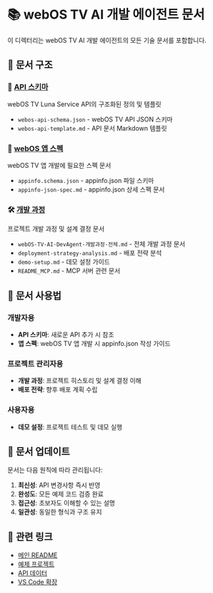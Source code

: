# 📚 webOS TV AI 개발 에이전트 문서

이 디렉터리는 webOS TV AI 개발 에이전트의 모든 기술 문서를 포함합니다.

## 📁 문서 구조

### 🔧 [API 스키마](api-schemas/)
webOS TV Luna Service API의 구조화된 정의 및 템플릿

- `webos-api-schema.json` - webOS TV API JSON 스키마
- `webos-api-template.md` - API 문서 Markdown 템플릿

### 📱 [webOS 앱 스펙](webos-app-specs/)
webOS TV 앱 개발에 필요한 스펙 문서

- `appinfo.schema.json` - appinfo.json 파일 스키마
- `appinfo-json-spec.md` - appinfo.json 상세 스펙 문서

### 🛠️ [개발 과정](development-process/)
프로젝트 개발 과정 및 설계 결정 문서

- `webOS-TV-AI-DevAgent-개발과정-전체.md` - 전체 개발 과정 문서
- `deployment-strategy-analysis.md` - 배포 전략 분석
- `demo-setup.md` - 데모 설정 가이드
- `README_MCP.md` - MCP 서버 관련 문서

## 🎯 문서 사용법

### 개발자용
- **API 스키마**: 새로운 API 추가 시 참조
- **앱 스펙**: webOS TV 앱 개발 시 appinfo.json 작성 가이드

### 프로젝트 관리자용  
- **개발 과정**: 프로젝트 히스토리 및 설계 결정 이해
- **배포 전략**: 향후 배포 계획 수립

### 사용자용
- **데모 설정**: 프로젝트 테스트 및 데모 실행

## 🔄 문서 업데이트

문서는 다음 원칙에 따라 관리됩니다:

1. **최신성**: API 변경사항 즉시 반영
2. **완성도**: 모든 예제 코드 검증 완료
3. **접근성**: 초보자도 이해할 수 있는 설명
4. **일관성**: 동일한 형식과 구조 유지

## 📖 관련 링크

- [메인 README](../README.md)
- [예제 프로젝트](../examples/)
- [API 데이터](../apis/)
- [VS Code 확장](../vscode-extension/)

